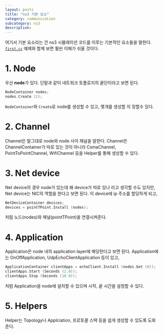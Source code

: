 ```yaml
---
layout: posts
title: "ns3 기본 요소"
category: communication
subcategory: ns3
description:
---
```


여기서 기본 요소라는 건 ns3 시뮬레이션 코드를 이루는 기본적인 요소들을 말한다. [`first.cc`](/study/communication/ns3/3/) 예제와 함께 보면 훨씬 이해가 쉬울 것이다.

# 1. Node

우선 **node**가 있다. 단말과 같이 네트워크 토폴로지의 끝단이라고 보면 된다.

```cpp
NodeContainer nodes;
nodes.Create (2);
```

`NodeContainer`와 `Create`로 node를 생성할 수 있고, 몇개를 생성할 지 정할수 있다.

# 2. Channel

Channel은 말그대로 node와 node 사이 채널을 말한다. Channel은 ChannelContainer가 따로 있는 것이 아니라 CsmaChannel, PointToPointChannel, WifiChannel 등을 Helper를 통해 생성할 수 있다.

# 3. Net device

Net device의 경우 node가 있는데 왜 device가 따로 있나 라고 생각할 수도 있지만, Net device는 NIC의 역할을 한다고 보면 된다. 이 device에 ip 주소를 할당하게 되고,

```cpp
NetDeviceContainer devices;
devices = pointTPoint.Install (nodes);
```

처럼 노드(nodes)와 채널(pointTPoint)을 연결시켜준다.

# 4. Application

Application은 node 내의 application layer에 해당한다고 보면 된다. Application에는 OnOffApplication, UdpEchoClientApplication 등이 있고,

```cpp
ApplicationContainer clientApps = echoClient.Install (nodes.Get (0));
clientApps.Start (Seconds (2.0));
clientApps.Stop (Seconds (10.0));
```

처럼 Application을 node에 설치할 수 있으며 시작, 끝 시간을 설정할 수 있다.

# 5. Helpers

Helper는 Topology나 Applciation, 프로토콜 스택 등을 쉽게 생성할 수 있도록 도와준다.

<!-- ---

# <a name="Reference"></a>Reference

1. [ns-3.41 Manual](https://www.nsnam.org/docs/release/3.41/manual/singlehtml/index.html){:target="_blank"}
{:.post__reference} -->